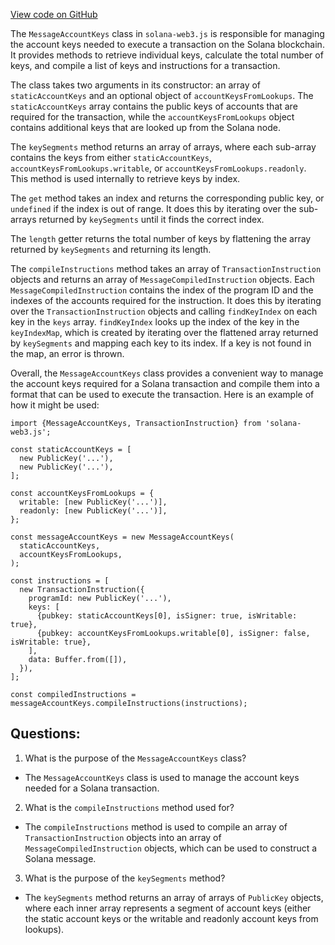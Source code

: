 [View code on GitHub](https://github.com/solana-labs/solana-web3.js/blob/master/packages/library-legacy/src/message/account-keys.ts)

The `MessageAccountKeys` class in `solana-web3.js` is responsible for managing the account keys needed to execute a transaction on the Solana blockchain. It provides methods to retrieve individual keys, calculate the total number of keys, and compile a list of keys and instructions for a transaction.

The class takes two arguments in its constructor: an array of `staticAccountKeys` and an optional object of `accountKeysFromLookups`. The `staticAccountKeys` array contains the public keys of accounts that are required for the transaction, while the `accountKeysFromLookups` object contains additional keys that are looked up from the Solana node. 

The `keySegments` method returns an array of arrays, where each sub-array contains the keys from either `staticAccountKeys`, `accountKeysFromLookups.writable`, or `accountKeysFromLookups.readonly`. This method is used internally to retrieve keys by index.

The `get` method takes an index and returns the corresponding public key, or `undefined` if the index is out of range. It does this by iterating over the sub-arrays returned by `keySegments` until it finds the correct index.

The `length` getter returns the total number of keys by flattening the array returned by `keySegments` and returning its length.

The `compileInstructions` method takes an array of `TransactionInstruction` objects and returns an array of `MessageCompiledInstruction` objects. Each `MessageCompiledInstruction` contains the index of the program ID and the indexes of the accounts required for the instruction. It does this by iterating over the `TransactionInstruction` objects and calling `findKeyIndex` on each key in the `keys` array. `findKeyIndex` looks up the index of the key in the `keyIndexMap`, which is created by iterating over the flattened array returned by `keySegments` and mapping each key to its index. If a key is not found in the map, an error is thrown.

Overall, the `MessageAccountKeys` class provides a convenient way to manage the account keys required for a Solana transaction and compile them into a format that can be used to execute the transaction. Here is an example of how it might be used:

```
import {MessageAccountKeys, TransactionInstruction} from 'solana-web3.js';

const staticAccountKeys = [
  new PublicKey('...'),
  new PublicKey('...'),
];

const accountKeysFromLookups = {
  writable: [new PublicKey('...')],
  readonly: [new PublicKey('...')],
};

const messageAccountKeys = new MessageAccountKeys(
  staticAccountKeys,
  accountKeysFromLookups,
);

const instructions = [
  new TransactionInstruction({
    programId: new PublicKey('...'),
    keys: [
      {pubkey: staticAccountKeys[0], isSigner: true, isWritable: true},
      {pubkey: accountKeysFromLookups.writable[0], isSigner: false, isWritable: true},
    ],
    data: Buffer.from([]),
  }),
];

const compiledInstructions = messageAccountKeys.compileInstructions(instructions);
```
## Questions: 
 1. What is the purpose of the `MessageAccountKeys` class?
- The `MessageAccountKeys` class is used to manage the account keys needed for a Solana transaction.

2. What is the `compileInstructions` method used for?
- The `compileInstructions` method is used to compile an array of `TransactionInstruction` objects into an array of `MessageCompiledInstruction` objects, which can be used to construct a Solana message.

3. What is the purpose of the `keySegments` method?
- The `keySegments` method returns an array of arrays of `PublicKey` objects, where each inner array represents a segment of account keys (either the static account keys or the writable and readonly account keys from lookups).